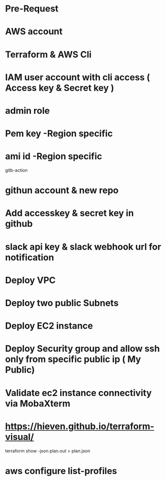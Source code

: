  # Pre-Request
# AWS account
# Terraform & AWS Cli
# IAM user account with cli access ( Access key & Secret key )
# admin role
# Pem key -Region specific
# ami id -Region specific

gitb-action
# githun account & new repo
# Add accesskey & secret key in github
# slack api key & slack webhook url for notification
 
 
 # Deploy VPC 
 # Deploy two public Subnets
 # Deploy EC2 instance
 # Deploy Security  group and allow ssh only from specific public ip ( My Public)
 # Validate ec2 instance connectivity via MobaXterm


 
 # https://hieven.github.io/terraform-visual/
   terraform show -json plan.out > plan.json
 # aws configure list-profiles